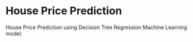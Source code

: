 # House Price Prediction

House Price Prediction using Decision Tree Regression Machine Learning model.
